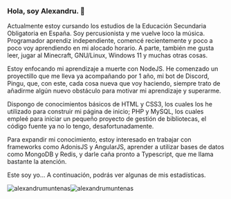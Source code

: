 ### Hola, soy Alexandru. 👋

Actualmente estoy cursando los estudios de la Educación Secundaria Obligatoria en España. Soy percusionista y me vuelve loco la música. Programador aprendiz independiente, comencé recientemente y poco a poco voy aprendiendo en mi alocado horario. A parte, también me gusta leer, jugar al Minecraft, GNU/Linux, Windows 11 y muchas otras cosas. 

Estoy enfocando mi aprendizaje a muerte con NodeJS. He comenzado un proyectillo que me lleva ya acompañando por 1 año, mi bot de Discord, Pingu, que, con este, cada cosa nueva que voy haciendo, siempre trato de añadirme algún nuevo obstáculo para motivar mi aprendizaje y superarme. 

Dispongo de conocimientos básicos de HTML y CSS3, los cuales los he utilizado para construir mi página de inicio; PHP y MySQL, los cuales empleé para iniciar un pequeño proyecto de gestión de bibliotecas, el código fuente ya no lo tengo, desafortunadamente. 

Para expandir mi conocimiento, estoy interesado en trabajar con frameworks como AdonisJS y AngularJS, aprender a utilizar bases de datos como MongoDB y Redis, y darle caña pronto a Typescript, que me llama bastante la atención. 

Este soy yo... A continuación, podrás ver algunas de mis estadísticas. 

<img align="center" src="https://github-readme-stats.vercel.app/api?username=alexandrumuntenas&show_icons=true&locale=en" alt="alexandrumuntenas" /><img src="https://github-readme-streak-stats.herokuapp.com/?user=alexandrumuntenas&" alt="alexandrumuntenas" align="center"/>
